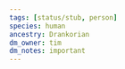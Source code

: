```yaml
---
tags: [status/stub, person]
species: human
ancestry: Drankorian
dm_owner: tim
dm_notes: important
---
```

